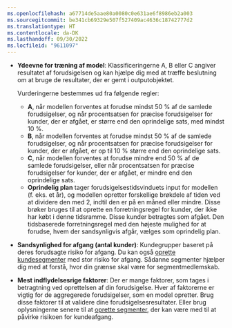 ```yaml
---
ms.openlocfilehash: a67714de5aae80a0080c0e631ae6f8986eb2a003
ms.sourcegitcommit: be341cb69329e507f527409ac4636c18742777d2
ms.translationtype: HT
ms.contentlocale: da-DK
ms.lasthandoff: 09/30/2022
ms.locfileid: "9611097"
---
```

- **Ydeevne for træning af model**: Klassificeringerne A, B eller C angiver resultatet af forudsigelsen og kan hjælpe dig med at træffe beslutning om at bruge de resultater, der er gemt i outputobjektet.

  Vurderingerne bestemmes ud fra følgende regler:
  - **A**, når modellen forventes at forudse mindst 50 % af de samlede forudsigelser, og når procentsatsen for præcise forudsigelser for kunder, der er afgået, er større end den oprindelige sats, med mindst 10 %.
  - **B**, når modellen forventes at forudse mindst 50 % af de samlede forudsigelser, og når procentsatsen for præcise forudsigelser for kunder, der er afgået, er op til 10 % større end den oprindelige sats.
  - **C**, når modellen forventes at forudse mindre end 50 % af de samlede forudsigelser, eller når procentsatsen for præcise forudsigelser for kunder, der er afgået, er mindre end den oprindelige sats.
  - **Oprindelig plan** tager forudsigelsestidsvinduets input for modellen (f. eks. et år), og modellen opretter forskellige brøkdele af tiden ved at dividere den med 2, indtil den er på en måned eller mindre. Disse brøker bruges til at oprette en forretningsregel for kunder, der ikke har købt i denne tidsramme. Disse kunder betragtes som afgået. Den tidsbaserede forretningsregel med den højeste mulighed for at forudse, hvem der sandsynligvis afgår, vælges som oprindelig plan.

- **Sandsynlighed for afgang (antal kunder)**: Kundegrupper baseret på deres forudsagte risiko for afgang. Du kan også [oprette kundesegmenter](../prediction-based-segment.md) med stor risiko for afgang. Sådanne segmenter hjælper dig med at forstå, hvor din grænse skal være for segmentmedlemskab.

- **Mest indflydelsesrige faktorer**: Der er mange faktorer, som tages i betragtning ved oprettelsen af din forudsigelse. Hver af faktorerne er vigtig for de aggregerede forudsigelser, som en model opretter. Brug disse faktorer til at validere dine forudsigelsesresultater. Eller brug oplysningerne senere til at [oprette segmenter](../prediction-based-segment.md), der kan være med til at påvirke risikoen for kundeafgang.